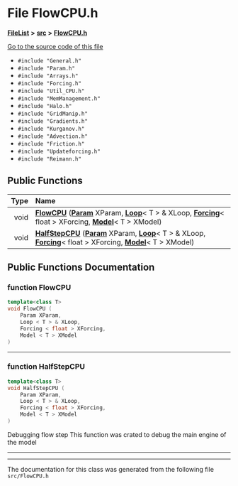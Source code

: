 

# File FlowCPU.h



[**FileList**](files.md) **>** [**src**](dir_68267d1309a1af8e8297ef4c3efbcdba.md) **>** [**FlowCPU.h**](FlowCPU_8h.md)

[Go to the source code of this file](FlowCPU_8h_source.md)



* `#include "General.h"`
* `#include "Param.h"`
* `#include "Arrays.h"`
* `#include "Forcing.h"`
* `#include "Util_CPU.h"`
* `#include "MemManagement.h"`
* `#include "Halo.h"`
* `#include "GridManip.h"`
* `#include "Gradients.h"`
* `#include "Kurganov.h"`
* `#include "Advection.h"`
* `#include "Friction.h"`
* `#include "Updateforcing.h"`
* `#include "Reimann.h"`





































## Public Functions

| Type | Name |
| ---: | :--- |
|  void | [**FlowCPU**](#function-flowcpu) ([**Param**](classParam.md) XParam, [**Loop**](structLoop.md)&lt; T &gt; & XLoop, [**Forcing**](structForcing.md)&lt; float &gt; XForcing, [**Model**](structModel.md)&lt; T &gt; XModel) <br> |
|  void | [**HalfStepCPU**](#function-halfstepcpu) ([**Param**](classParam.md) XParam, [**Loop**](structLoop.md)&lt; T &gt; & XLoop, [**Forcing**](structForcing.md)&lt; float &gt; XForcing, [**Model**](structModel.md)&lt; T &gt; XModel) <br> |




























## Public Functions Documentation




### function FlowCPU 

```C++
template<class T>
void FlowCPU (
    Param XParam,
    Loop < T > & XLoop,
    Forcing < float > XForcing,
    Model < T > XModel
) 
```




<hr>



### function HalfStepCPU 

```C++
template<class T>
void HalfStepCPU (
    Param XParam,
    Loop < T > & XLoop,
    Forcing < float > XForcing,
    Model < T > XModel
) 
```



Debugging flow step This function was crated to debug the main engine of the model 


        

<hr>

------------------------------
The documentation for this class was generated from the following file `src/FlowCPU.h`


